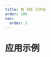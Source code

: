 ```yaml
---
title: 类 IDE 工作台
order: 100
nav:
  order: 3
---
```


# 应用示例

<code src="../../src/application-react"></code>
